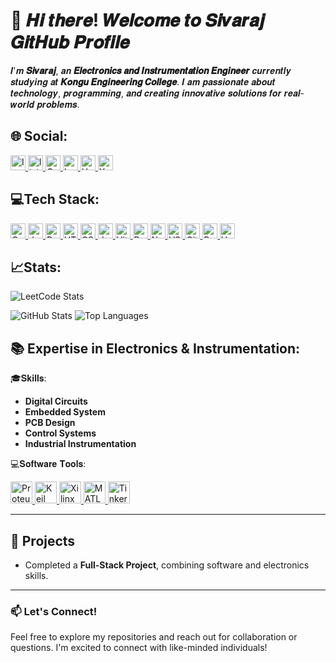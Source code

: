 # 👋 𝑯𝒊 𝒕𝒉𝒆𝒓𝒆! 𝑾𝒆𝒍𝒄𝒐𝒎𝒆 𝒕𝒐 𝑺𝒊𝒗𝒂𝒓𝒂𝒋 𝑮𝒊𝒕𝑯𝒖𝒃 𝑷𝒓𝒐𝒇𝒊𝒍𝒆

𝑰'𝒎 **𝑺𝒊𝒗𝒂𝒓𝒂𝒋**, 𝒂𝒏 **𝑬𝒍𝒆𝒄𝒕𝒓𝒐𝒏𝒊𝒄𝒔 𝒂𝒏𝒅 𝑰𝒏𝒔𝒕𝒓𝒖𝒎𝒆𝒏𝒕𝒂𝒕𝒊𝒐𝒏 𝑬𝒏𝒈𝒊𝒏𝒆𝒆𝒓** 𝒄𝒖𝒓𝒓𝒆𝒏𝒕𝒍𝒚 𝒔𝒕𝒖𝒅𝒚𝒊𝒏𝒈 𝒂𝒕 **𝑲𝒐𝒏𝒈𝒖 𝑬𝒏𝒈𝒊𝒏𝒆𝒆𝒓𝒊𝒏𝒈 𝑪𝒐𝒍𝒍𝒆𝒈𝒆**. 𝑰 𝒂𝒎 𝒑𝒂𝒔𝒔𝒊𝒐𝒏𝒂𝒕𝒆 𝒂𝒃𝒐𝒖𝒕 𝒕𝒆𝒄𝒉𝒏𝒐𝒍𝒐𝒈𝒚, 𝒑𝒓𝒐𝒈𝒓𝒂𝒎𝒎𝒊𝒏𝒈, 𝒂𝒏𝒅 𝒄𝒓𝒆𝒂𝒕𝒊𝒏𝒈 𝒊𝒏𝒏𝒐𝒗𝒂𝒕𝒊𝒗𝒆 𝒔𝒐𝒍𝒖𝒕𝒊𝒐𝒏𝒔 𝒇𝒐𝒓 𝒓𝒆𝒂𝒍-𝒘𝒐𝒓𝒍𝒅 𝒑𝒓𝒐𝒃𝒍𝒆𝒎𝒔.

🌐 Social:
---
<div align="left">
  <a href="https://www.instagram.com/sivarask2/" target="_blank">
  <img src="https://img.shields.io/static/v1?message=Instagram&logo=instagram&label=&color=E4405F&logoColor=white&labelColor=&style=for-the-badge" height="24" alt="Instagram logo" />
</a>
<a href="https://www.linkedin.com/in/sivarajs28/" target="_blank">
  <img src="https://img.shields.io/static/v1?message=LinkedIn&logo=linkedin&label=&color=0077B5&logoColor=white&labelColor=&style=for-the-badge" height="24" alt="linkedin logo" />
</a>
<a href="mailto:sivarajofficial6@gmail.com" target="_blank">
  <img src="https://img.shields.io/static/v1?message=Gmail&logo=gmail&label=&color=EA4335&logoColor=white&labelColor=&style=for-the-badge" height="24" alt="Gmail logo" />
</a>
<a href="https://leetcode.com/sivarajs28/" target="_blank">
  <img src="https://img.shields.io/static/v1?message=LeetCode&logo=leetcode&label=&color=FFA116&logoColor=white&labelColor=&style=for-the-badge" height="24" alt="LeetCode logo" />
</a>
<a href="https://www.hackerrank.com/@sivarajofficial6" target="_blank">
  <img src="https://img.shields.io/static/v1?message=HackerRank&logo=hackerrank&label=&color=2EC866&logoColor=white&labelColor=&style=for-the-badge" height="24" alt="HackerRank logo" />
</a>
<a href="https://x.com/sivarajs28" target="_blank">
  <img src="https://img.shields.io/static/v1?message=X&logo=twitter&label=&color=000000&logoColor=white&labelColor=&style=for-the-badge" height="24" alt="X logo" />
</a>


</div>



## 💻Tech Stack:

<a href="https://en.wikipedia.org/wiki/C_(programming_language)" target="_blank">
  <img src="https://img.shields.io/static/v1?message=C&logo=c&label=&color=0095D9&logoColor=white&labelColor=&style=for-the-badge" height="24" alt="C logo" />
</a>
<a href="https://www.java.com/" target="_blank">
  <img src="https://img.shields.io/static/v1?message=Java&logo=java&label=&color=007396&logoColor=white&labelColor=&style=for-the-badge" height="24" alt="Java logo" />
</a>
<a href="https://www.python.org/" target="_blank">
  <img src="https://img.shields.io/static/v1?message=Python&logo=python&label=&color=3776AB&logoColor=white&labelColor=&style=for-the-badge" height="24" alt="Python logo" />
</a>
<a href="https://developer.mozilla.org/en-US/docs/Web/HTML" target="_blank">
  <img src="https://img.shields.io/static/v1?message=HTML&logo=html5&label=&color=E34F26&logoColor=white&labelColor=&style=for-the-badge" height="24" alt="HTML logo" />
</a>
<a href="https://developer.mozilla.org/en-US/docs/Web/CSS" target="_blank">
  <img src="https://img.shields.io/static/v1?message=CSS&logo=css3&label=&color=1572B6&logoColor=white&labelColor=&style=for-the-badge" height="24" alt="CSS logo" />
</a>
<a href="https://developer.mozilla.org/en-US/docs/Web/JavaScript" target="_blank">
  <img src="https://img.shields.io/static/v1?message=JavaScript&logo=javascript&label=&color=F7DF1E&logoColor=black&labelColor=&style=for-the-badge" height="24" alt="JavaScript logo" />
</a>
<a href="https://vitejs.dev/" target="_blank">
  <img src="https://img.shields.io/static/v1?message=Vite&logo=vite&label=&color=646CFF&logoColor=white&labelColor=&style=for-the-badge" height="24" alt="Vite logo" />
</a>
<a href="https://react.dev/" target="_blank">
  <img src="https://img.shields.io/static/v1?message=React&logo=react&label=&color=61DAFB&logoColor=black&labelColor=&style=for-the-badge" height="24" alt="React logo" />
</a>
<a href="https://nodejs.org/" target="_blank">
  <img src="https://img.shields.io/static/v1?message=Node.js&logo=node.js&label=&color=339933&logoColor=white&labelColor=&style=for-the-badge" height="24" alt="Node.js logo" />
</a>
<a href="https://code.visualstudio.com/" target="_blank">
  <img src="https://img.shields.io/static/v1?message=VS%20Code&logo=visual-studio-code&label=&color=007ACC&logoColor=white&labelColor=&style=for-the-badge" height="24" alt="VS Code logo" />
<a href="https://github.com/" target="_blank">
  <img src="https://img.shields.io/static/v1?message=GitHub&logo=github&label=&color=181717&logoColor=white&labelColor=&style=for-the-badge" height="24" alt="GitHub logo" />
</a>
<a href="https://your-portfolio-link.com" target="_blank">
  <img src="https://img.shields.io/static/v1?message=Portfolio&logo=web&label=&color=4CAF50&logoColor=white&labelColor=&style=for-the-badge" height="24" alt="Portfolio logo" />
</a>
<a href="https://vercel.com/" target="_blank">
  <img src="https://img.shields.io/static/v1?message=Vercel&logo=vercel&label=&color=000000&logoColor=white&labelColor=&style=for-the-badge" height="24" alt="Vercel logo" />
</a>

## 📈Stats:
![LeetCode Stats](https://leetcard.jacoblin.cool/sivarajs28?theme=dark&font=Baloo%20Chettan)

![GitHub Stats](https://github-readme-stats.vercel.app/api?username=sivarajs028&show_icons=true&theme=radical)
![Top Languages](https://github-readme-stats.vercel.app/api/top-langs/?username=sivarajs028&layout=compact&theme=radical)




## 📚 Expertise in Electronics & Instrumentation:

🎓𝐒𝐤𝐢𝐥𝐥𝐬:
- **Digital Circuits**
- **Embedded System**
- **PCB Design**
- **Control Systems**
- **Industrial Instrumentation**

💻𝐒𝐨𝐟𝐭𝐰𝐚𝐫𝐞 𝐓𝐨𝐨𝐥𝐬:
<!-- Proteus -->
<a href="https://www.labcenter.com/" target="_blank">
  <img src="https://img.shields.io/static/v1?message=Proteus&logo=labcenter&label=&color=003366&logoColor=ADD8E6&labelColor=&style=for-the-badge" height="35" alt="Proteus logo" />
</a>
<!-- Keil -->
<a href="https://www.keil.com/" target="_blank">
  <img src="https://img.shields.io/static/v1?message=Keil&logo=keil&label=&color=28A745&logoColor=black&labelColor=&style=for-the-badge" height="35" alt="Keil logo" />
</a>
<!-- Xilinx -->
<a href="https://www.xilinx.com/" target="_blank">
  <img src="https://img.shields.io/static/v1?message=Xilinx&logo=xilinx&label=&color=FF4F00&logoColor=black&labelColor=&style=for-the-badge" height="35" alt="Xilinx logo" />
</a>
<!-- MATLAB -->
<a href="https://www.mathworks.com/products/matlab.html" target="_blank">
  <img src="https://img.shields.io/static/v1?message=MATLAB&logo=matlab&label=&color=0076A8&logoColor=black&labelColor=&style=for-the-badge" height="35" alt="MATLAB logo" />
</a>
<!-- Tinkercad -->
<a href="https://www.tinkercad.com/" target="_blank">
  <img src="https://img.shields.io/static/v1?message=Tinkercad&logo=tinkercad&label=&color=FF6F00&logoColor=black&labelColor=&style=for-the-badge" height="35" alt="Tinkercad logo" />
</a>

---

## 🚀 Projects
- Completed a **Full-Stack Project**, combining software and electronics skills.

---

### 📫 Let's Connect!
Feel free to explore my repositories and reach out for collaboration or questions. I'm excited to connect with like-minded individuals!
